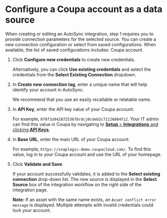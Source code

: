 # Configure a Coupa account as a data source

When creating or editing an AutoSync integration, step 1 requires you to provide connection parameters for the selected source. You can create a new connection configuration or select from saved configurations. When available, the list of saved configurations includes: Coupa account.

1.  Click **Configure new credentials** to create new credentials.

    Alternatively, you can click **Use existing credentials** and select the credentials from the **Select Existing Connection** dropdown.

2.  In **Create new connection tag**, enter a unique name that will help identify your account in AutoSync.

    We recommend that you use an easily recallable or relatable name.

3.  In **API Key**, enter the API key value of your Coupa account.

    For example, `878f3a94287253678rdcj0cdeb2c71126804fi2`. Your IT admin can find this value in Coupa by navigating to [**Setup** \> **Integrations** and clicking **API Keys**](https://success.coupa.com/Integrate/Technical_Documentation/API/Get_Started/API_Key_Security).

4.  In **Base URL**, enter the main URL of your Coupa account.

    For example, `https://snaplogic-demo.coupacloud.com/`. To find this value, log in to your Coupa account and use the URL of your homepage.

5.  Click **Validate and Save**.

    If your account successfully validates, it is added to the **Select existing connection** drop-down list. The new source is displayed in the **Select Source** box of the integration workflow on the right side of the integration page.

    **Note:** If an asset with the same name exists, an `Asset conflict error message` is displayed. Multiple attempts with invalid credentials could lock your account.


